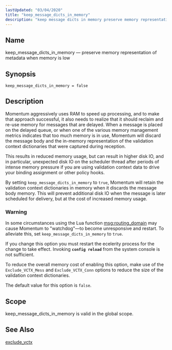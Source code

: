 ```yaml
---
lastUpdated: "03/04/2020"
title: "keep_message_dicts_in_memory"
description: "keep message dicts in memory preserve memory representation of metadata when memory is low keep message dicts in memory false Momentum aggressively uses RAM to speed up processing and to make that approach successful it also needs to realize that it should reclaim and re use memory for messages that..."
---
```


<a name="conf.ref.keep_message_dicts_in_memory"></a> 
## Name

keep_message_dicts_in_memory — preserve memory representation of metadata when memory is low

## Synopsis

`keep_message_dicts_in_memory = false`

<a name="idp9901408"></a> 
## Description

Momentum aggressively uses RAM to speed up processing, and to make that approach successful, it also needs to realize that it should reclaim and re-use memory for messages that are delayed. When a message is placed on the delayed queue, or when one of the various memory management metrics indicates that too much memory is in use, Momentum will discard the message body and the in-memory representation of the validation context dictionaries that were captured during reception.

This results in reduced memory usage, but can result in higher disk IO, and in particular, unexpected disk IO on the scheduler thread after periods of intense memory pressure if you are using validation context data to drive your binding assignment or other policy hooks.

By setting `keep_message_dicts_in_memory` to `true`, Momentum will retain the validation context dictionaries in memory when it discards the message body memory. This will prevent additional disk IO when the message is later scheduled for delivery, but at the cost of increased memory usage.

### Warning

In some circumstances using the Lua function [msg:routing_domain](/momentum/3/3-reference/3-reference-lua-ref-msg-routing-domain) may cause Momentum to "watchdog"—to become unresponsive and restart. To alleviate this, set `keep_message_dicts_in_memory` to `true`.

If you change this option you must restart the ecelerity process for the change to take effect. Invoking **`config reload`**         from the system console is not sufficient.

To reduce the overall memory cost of enabling this option, make use of the `Exclude_VCTX_Mess` and `Exclude_VCTX_Conn` options to reduce the size of the validation context dictionaries.

The default value for this option is `false`.

<a name="idp9912608"></a> 
## Scope

keep_message_dicts_in_memory is valid in the global scope.

<a name="idp9914256"></a> 
## See Also

[exclude_vctx](/momentum/3/3-reference/conf-ref-exclude-vctx)
